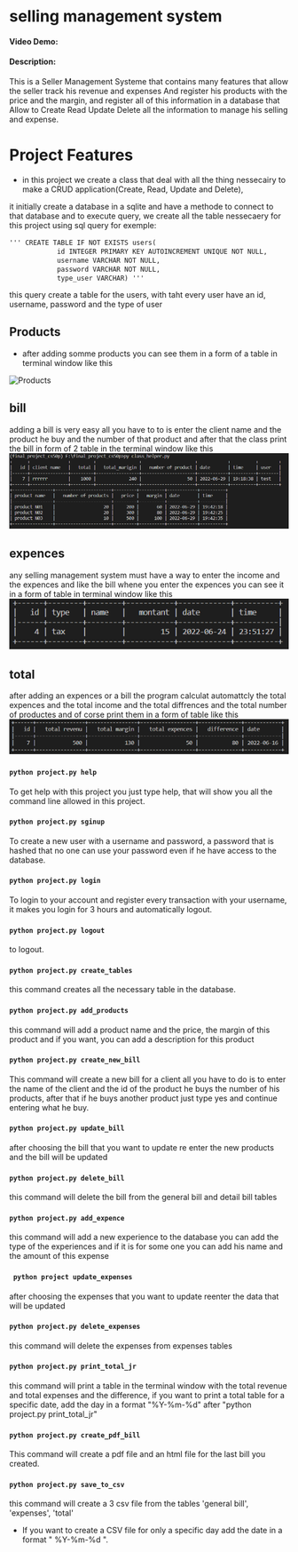 # selling management system
#### Video Demo:  <URL HERE>
#### Description:

This is a Seller Management Systeme that contains many features that allow the seller track his revenue and expenses And register his products with the price and the margin, and register all of this information in a database that  Allow to Create Read Update Delete all the information to manage his selling and expense.

# Project Features

* in this project we create a class that deal with all the thing nessecairy to make a CRUD application(Create, Read, Update and Delete), 

it initially create a database in a sqlite and have a methode to connect to that database and to execute query, 
we create all the table nessecaery for this project using sql query for exemple:
```
''' CREATE TABLE IF NOT EXISTS users(
            id INTEGER PRIMARY KEY AUTOINCREMENT UNIQUE NOT NULL,
            username VARCHAR NOT NULL, 
            password VARCHAR NOT NULL,
            type_user VARCHAR) '''
```
this query create a table for the users, with taht every user have an id, username, password and the type of user

## Products

* after adding somme products you can see them in a form of a table in terminal window like this 

![Products](/screenshots/1.png) 

## bill

adding a bill is very easy all you have to to is enter the client name and the product he buy and the number of that product and after that the class print the bill in form of 2 table in the terminal window like this 
![bill](/screenshots/2.png)

## expences

any selling management system must have a way to enter the income and the expences and like the bill whene you enter the expences you can see it in a form of table in terminal window like this 
![expences](/screenshots/3.png)

## total 
after adding an expences or a bill the program calculat automattcly the total expences and the total income and the total diffrences and the total number of productes and of corse print them in a form of table like this 
![total](/screenshots/4.png)


#### `python project.py help`
To get help with this project you just type help, that will show you all the command line allowed in this project.

#### `python project.py sginup` 
To create a new user with a username and password, a password that is hashed that no one can use your password even if he have access to the database.

#### `python project.py login`
To login to your account and register every transaction with your username, it makes you login for 3 hours and automatically logout.

#### `python project.py logout`
to logout.

#### `python project.py create_tables`
this command creates all the necessary table in the database.

#### `python project.py add_products`
this command will add a product name and the price, the margin of this product and if you want, you can add a description for this product 

#### `python project.py create_new_bill`
This command will create a new bill for a client all you have to do is to enter the name of the client and the id of the product he buys the number of his products, after that if he buys another product just type yes and continue entering what he buy.

#### `python project.py update_bill`
after choosing the bill that you want to update re enter the new products and the bill will be updated 
    
#### `python project.py delete_bill`
this command will delete the bill from the general bill and detail bill tables

#### `python project.py add_expence`
this command will add a new experience to the database you can add the type of the experiences and if it is for some one you can add his name and the amount of this expense

#### ` python project update_expenses`
after choosing the expenses that you want to update reenter the data that will be updated 
    
#### `python project.py delete_expenses`
this command will delete the expenses from expenses tables

#### `python project.py print_total_jr`
this command will print a table in the terminal window with the total revenue and total expenses and the  difference, if you want to print a total table for a specific date, add the day in a format "%Y-%m-%d" after "python project.py print_total_jr"

#### `python project.py create_pdf_bill`
This command will create a pdf file and an html file for the last bill you created. 

#### ` python project.py save_to_csv `
this command will create a 3 csv file from the tables 'general bill', 'expenses', 'total'
* If you want to create a CSV file for only a specific day add the date in a format " %Y-%m-%d ". 